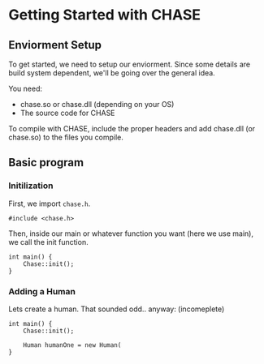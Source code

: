 # Getting Started with CHASE

## Enviorment Setup

To get started, we need to setup our enviorment. Since some details are build system dependent, we'll be going over the general idea. 

You need:
* chase.so or chase.dll (depending on your OS)
* The source code for CHASE

To compile with CHASE, include the proper headers and add chase.dll (or chase.so) to the files you compile.

## Basic program

### Initilization

First, we import `chase.h`.

```
#include <chase.h>
```

Then, inside our main or whatever function you want (here we use main), we call the init function.

```
int main() {
	Chase::init();
}
```


### Adding a Human

Lets create a human. That sounded odd.. anyway:
(incomeplete)
```
int main() {
	Chase::init();
	
	Human humanOne = new Human(
}
```